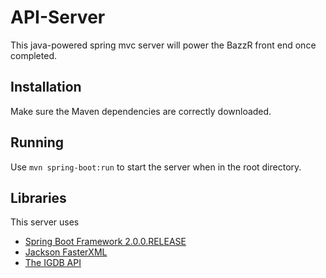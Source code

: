# API-Server
This java-powered spring mvc server will power the BazzR front end once completed.

## Installation
Make sure the Maven dependencies are correctly downloaded.

## Running
Use ```mvn spring-boot:run``` to start the server when in the root directory.

## Libraries
This server uses 
* [Spring Boot Framework 2.0.0.RELEASE](https://projects.spring.io/spring-boot/)
* [Jackson FasterXML](https://github.com/FasterXML/jackson)
* [The IGDB API](https://api.igdb.com/)
